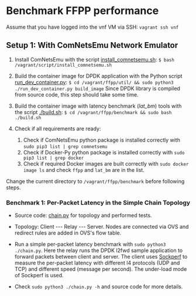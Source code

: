 # Benchmark FFPP performance #

Assume that you have logged into the vnf VM via SSH: `vagrant ssh vnf`

## Setup 1: With ComNetsEmu Network Emulator ##

1.  Install ComNetsEmu with the script [install_comnetsemu.sh](../../script/install_comnetsemu.sh): 
    `$ bash /vagrant/script/install_comnetsemu.sh`

1.  Build the container image for DPDK application with the Python script [run_dev_container.py](../util/run_dev_container.py):
    `$ cd /vagrant/ffpp/util/ && sudo python3 ./run_dev_container.py build_image`
    Since DPDK library is compiled from source code, this step should take some time.

1.  Build the container image with latency benchmark (*lat_bm*) tools with the script [./build.sh](./build.sh):
    `$ cd /vagrant/ffpp/benchmark && sudo bash ./build.sh`

1.  Check if all requirements are ready:

    1. Check if ComNetsEmu python package is installed correctly with `sudo pip3 list | grep comnetsemu`
    1. Check if Docker-Py python package is installed correctly with `sudo pip3 list | grep docker`
    1. Check if required Docker images are built correctly with `sudo docker image ls` and check `ffpp` and `lat_bm` are
       in the list.

Change the current directory to `/vagrant/ffpp/benchmark` before following steps.

### Benchmark 1: Per-Packet Latency in the Simple Chain Topology ###

-  Source code: [chain.py](./chain.py) for topology and performed tests.

-  Topology: Client --- Relay --- Server. Nodes are connected via OVS and redirect rules are added in OVS's flow table.

-  Run a simple per-packet latency benchmark with `sudo python3 ./chain.py`.
   Here the relay runs the DPDK l2fwd sample application to forward packets between client and server.
   The client uses [Sockperf](https://github.com/mellanox/sockperf) to measure the per-packet latency with different
   l4 protocols (UDP and TCP) and different speed (message per second). The under-load mode of Sockperf is used.

-  Check `sudo python3 ./chain.py -h` and source code for more details.
